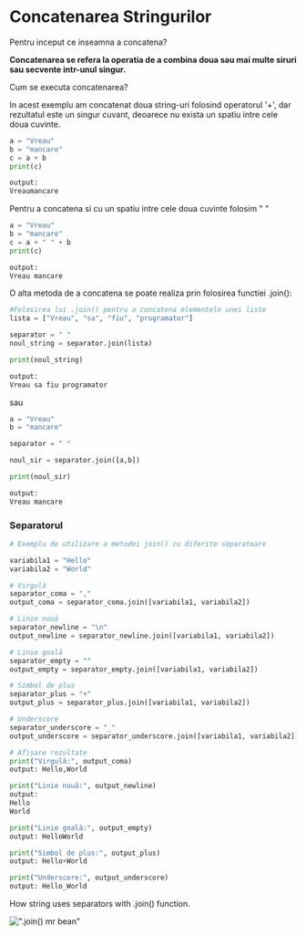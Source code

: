 # Concatenarea Stringurilor

Pentru inceput ce inseamna a concatena?

**Concatenarea se refera la operatia de a combina doua sau mai multe siruri sau secvente intr-unul singur.**

Cum se executa concatenarea?

In acest exemplu am concatenat doua string-uri folosind operatorul '+', dar rezultatul este un singur cuvant, deoarece nu exista un spatiu intre cele doua cuvinte.

```python
a = "Vreau"
b = "mancare"
c = a + b
print(c)

output:
Vreaumancare
```

Pentru a concatena si cu un spatiu intre cele doua cuvinte folosim " " 

```python
a = "Vreau"
b = "mancare"
c = a + " " + b
print(c)

output:
Vreau mancare
```

O alta metoda de a concatena se poate realiza prin folosirea functiei .join():

```python
#Folosirea lui .join() pentru a concatena elementele unei liste
lista = ["Vreau", "sa", "fiu", "programator"]

separator = " "
noul_string = separator.join(lista)

print(noul_string)

output:
Vreau sa fiu programator
```

sau

```python
a = "Vreau"
b = "mancare"

separator = " "

noul_sir = separator.join([a,b])

print(noul_sir)

output:
Vreau mancare
```

### Separatorul 

```python
# Exemplu de utilizare a metodei join() cu diferite separatoare

variabila1 = "Hello"
variabila2 = "World"

# Virgulă
separator_coma = ","
output_coma = separator_coma.join([variabila1, variabila2])

# Linie nouă
separator_newline = "\n"
output_newline = separator_newline.join([variabila1, variabila2])

# Linie goală
separator_empty = ""
output_empty = separator_empty.join([variabila1, variabila2])

# Simbol de plus
separator_plus = "+"
output_plus = separator_plus.join([variabila1, variabila2])

# Underscore
separator_underscore = "_"
output_underscore = separator_underscore.join([variabila1, variabila2])

# Afișare rezultate
print("Virgulă:", output_coma)
output: Hello,World

print("Linie nouă:", output_newline)
output: 
Hello
World

print("Linie goală:", output_empty)
output: HelloWorld

print("Simbol de plus:", output_plus)
output: Hello+World

print("Underscore:", output_underscore)
output: Hello_World
```
How string uses separators with .join() function. 

![".join() mr bean"](https://media.tenor.com/EQ65Tc1HXo0AAAAd/rowan-atkinson-mr-bean.gif)